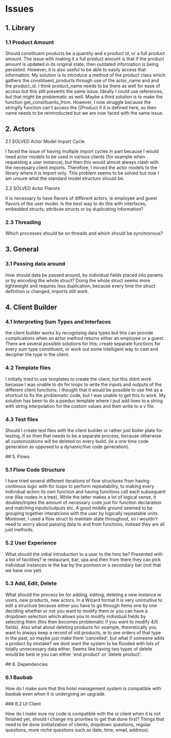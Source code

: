 # Issues

## 1. Library

### 1.1 Product Amount

Should constituent products be a quantity and a product id, or a full product amount. The issue with making it a full product amount is that if the product amount is updated in its original state, then outdated information is being persisted. However, it is also useful to be able to easily access that information. My solution is to introduce a method of the product class which gathers the constituent_products through use of the actor_name and and the product_id. I think product_name needs to be there as well for ease of access but this still presents the same issue. Ideally I could use references, but that might be problematic as well. Maybe a third solution is to make the function get_constituents_from. However, I now struggle because the stringify function can't access the []Product if it is defined here, so then name needs to be reintroducted but we are now faced with the same issue.

## 2. Actors

2.1 SOLVED Actor Model Import Cycle

I faced the issue of having multiple import cycles in part because I would need actor models to be used in various clients (for example when requesting a user instance), but then this would almost always clash with the necessary client imports. Therefore, I moved the actor models to the library where it is import only. This problem seems to be solved but now I am unsure what the standard model structure should be.

2.2 SOLVED Actor Flavors

It is necessary to have flavors of different actors, ie employee and guest flavors of the user model. Is the best way to do this with interfaces, embedded structs, attribute structs or by duplicating information?

### 2.3 Threading

Which processes should be on threads and which should be synchronous?

## 3. General

### 3.1 Passing data around

How should data be passed around, by individual fields placed into params or by encoding the whole struct? Doing the whole struct seems more lightweight and requires less duplication, because every time the struct definition is changed, imports still work.

## 4. Client Builder

### 4.1 Interpreting Sum Types and Interfaces

the client builder works by recognising data types but this can provide complications when an actor method returns either an employee or a guest. There are several possible solutions for this; create separate functions for every sum type constituent, or work out some intelligent way to cast and decipher the type in the client. 

### 4.2 Template files

I initially tried to use templates to create the client, but this didnt work because I was unable to do for loops to write the inputs and outputs of the different client functions. I thought that it would be possible to use fmt as a shortcut to fix the problematic code, but I was unable to get this to work. My solution has been to do a pseduo template where I jsut add lines to a string with string interpolation for the custom values and then write to a v file.

### 4.3 Test files

Should I create test files with the client builder or rather just boiler plate for testing, if so then that needs to be a separate process, because otherwise all customizations will be deleted on every build. (ie a one time code generation as opposed to a dynamic/live code generation).`

## 5. Flows

### 5.1 Flow Code Structure

I have tried several different iterations of flow structures from having continous logic with for loops to perform repeatability, to making every individual action its own function and having functions call each subsequent one (like nodes in a tree). While the latter makes a lot of logical sense, it doubles/triples the amount of necessary code just for function declaration and matching inputs/outputs etc. A good middle ground seemed to be grouping together interatcions with the user by logically repeatable units. Moreover, I used a flow struct to maintain state throughout, so I wouldn't need to worry about passing data to and from functions, instead they are all just methods.

### 5.2 User Experience

What should the initial introduction to a user to the hms be? Presented with a list of facilities? ie restaurant, bar, spa and then from there they can pick individual instances ie the bar by the pontoon or a secondary bar (not that we have one yet).

### 5.3 Add, Edit, Delete

What should the process be for adding, editing, deleting a new instance ie users, new products, new actors. In a Wizard format it is very unintuitive to edit a structure because either you have to go through items one by one deciding whether or not you want to modify them or you can have a dropdown selection which allows you to modify individual fields by selecting them (this then becomes problematic if you want to modify 4/5 fields). Also what about deleting products for example, theoretically you want to always keep a record of old products, ie to see orders of that type in the past, so maybe just make them 'cancelled', but what if someone adds a product by mistake? we dont want the system to be flooded with lots of totally unnecessary data either. Seems like having two types of delete would be best ie you can either 'end product' or 'delete product'.

## 6. Dependencies

### 6.1 Baobab

How do I make sure that this hotel management system is compatible with baobab even when it is undergoing an upgrade. 

### 6.2 UI Client

How do I make sure my code is compatible with the ui client when it is not finished yet, should I change my priorities to get that done first? Things that need to be done (initialization of clients, dropdown questions, regular questions, more niche questions such as date, time, email, address). 

